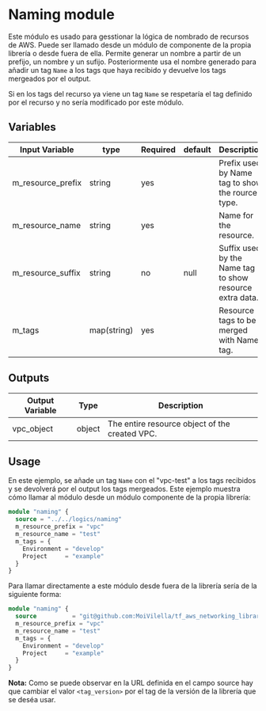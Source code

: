 # Naming module

Este módulo es usado para gesstionar la lógica de nombrado de recursos de AWS. Puede ser llamado desde un módulo de componente de la propia librería o desde fuera de ella. Permite generar un nombre a partir de un prefijo, un nombre y un sufijo. Posteriormente usa el nombre generado para añadir un tag `Name` a los tags que haya recibido y devuelve los tags mergeados por el output.

Si en los tags del recurso ya viene un tag `Name` se respetaría el tag definido por el recurso y no sería modificado por este módulo.

## Variables

| Input Variable    | type        | Required | default | Description                                              |
|-------------------|-------------|----------|---------|----------------------------------------------------------|
| m_resource_prefix | string      | yes      |         | Prefix used by Name tag to show the rource type.         |
| m_resource_name   | string      | yes      |         | Name for the resource.                                   |
| m_resource_suffix | string      | no       | null    | Suffix used by the Name tag to show resource extra data. |
| m_tags            | map(string) | yes      |         | Resource tags to be merged with Name tag.                |

## Outputs

Output Variable | Type   | Description
----------------|--------|------------------------------------------------
 vpc_object     | object | The entire resource object of the created VPC.

## Usage

En este ejemplo, se añade un tag `Name` con el "vpc-test" a los tags recibidos y se devolverá por el output los tags mergeados. Este ejemplo muestra cómo llamar al módulo desde un módulo componente de la propia librería:

```terraform
module "naming" {
  source = "../../logics/naming"
  m_resource_prefix = "vpc"
  m_resource_name = "test"
  m_tags = {
    Environment = "develop"
    Project     = "example"
  }
}
```

Para llamar directamente a este módulo desde fuera de la librería sería de la siguiente forma:

```terraform
module "naming" {
  source          = "git@github.com:MoiVilella/tf_aws_networking_library//modules/logics/naming?ref=<tag_version>"
  m_resource_prefix = "vpc"
  m_resource_name = "test"
  m_tags = {
    Environment = "develop"
    Project     = "example"
  }
}
```

**Nota:** Como se puede observar en la URL definida en el campo source hay que cambiar el valor `<tag_version>` por el tag de la versión de la librería que se deséa usar.